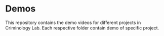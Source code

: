 # Demos
This repository contains the demo videos for different projects in Criminology Lab. Each respective folder contain demo of specific project.
